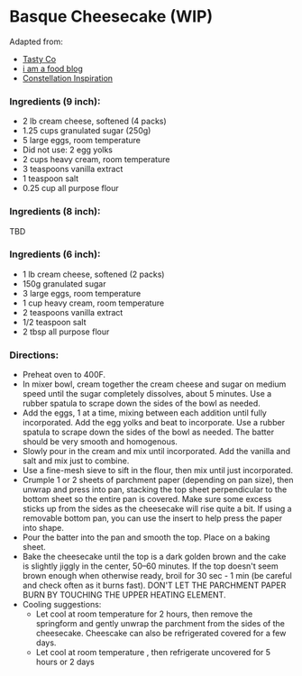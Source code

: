 Basque Cheesecake (WIP)
============================
Adapted from:
* [Tasty Co](https://tasty.co/recipe/classic-basque-cheesecake)
* [i am a food blog](https://iamafoodblog.com/basque-cheesecake/)
* [Constellation Inspiration](https://constellationinspiration.com/2022/04/matcha-neapolitan-basque-cheesecake.html)

### Ingredients (9 inch):
* 2 lb cream cheese, softened (4 packs)
* 1.25 cups granulated sugar (250g)
* 5 large eggs, room temperature
* Did not use: 2 egg yolks
* 2 cups heavy cream, room temperature
* 3 teaspoons vanilla extract
* 1 teaspoon salt
* 0.25 cup all purpose flour

### Ingredients (8 inch):
TBD

### Ingredients (6 inch):
* 1 lb cream cheese, softened (2 packs)
* 150g granulated sugar
* 3 large eggs, room temperature
* 1 cup heavy cream, room temperature
* 2 teaspoons vanilla extract
* 1/2 teaspoon salt
* 2 tbsp all purpose flour

### Directions:
* Preheat oven to 400F.
* In mixer bowl, cream together the cream cheese and sugar on medium speed until the sugar completely dissolves, about 5 minutes. Use a rubber spatula to scrape down the sides of the bowl as needed.
* Add the eggs, 1 at a time, mixing between each addition until fully incorporated. Add the egg yolks and beat to incorporate. Use a rubber spatula to scrape down the sides of the bowl as needed. The batter should be very smooth and homogenous.
* Slowly pour in the cream and mix until incorporated. Add the vanilla and salt and mix just to combine.
* Use a fine-mesh sieve to sift in the flour, then mix until just incorporated.
* Crumple 1 or 2 sheets of parchment paper (depending on pan size), then unwrap and press into pan, stacking the top sheet perpendicular to the bottom sheet so the entire pan is covered. Make sure some excess sticks up from the sides as the cheesecake will rise quite a bit. If using a removable bottom pan, you can use the insert to help press the paper into shape.
* Pour the batter into the pan and smooth the top. Place on a baking sheet.
* Bake the cheesecake until the top is a dark golden brown and the cake is slightly jiggly in the center, 50–60 minutes. If the top doesn't seem brown enough when otherwise ready, broil for 30 sec - 1 min (be careful and check often as it burns fast). DON'T LET THE PARCHMENT PAPER BURN BY TOUCHING THE UPPER HEATING ELEMENT.
* Cooling suggestions:
    * Let cool at room temperature for 2 hours, then remove the springform and gently unwrap the parchment from the sides of the cheesecake. Cheescake can also be refrigerated covered for a few days.
    * Let cool at room temperature , then refrigerate uncovered for 5 hours or 2 days